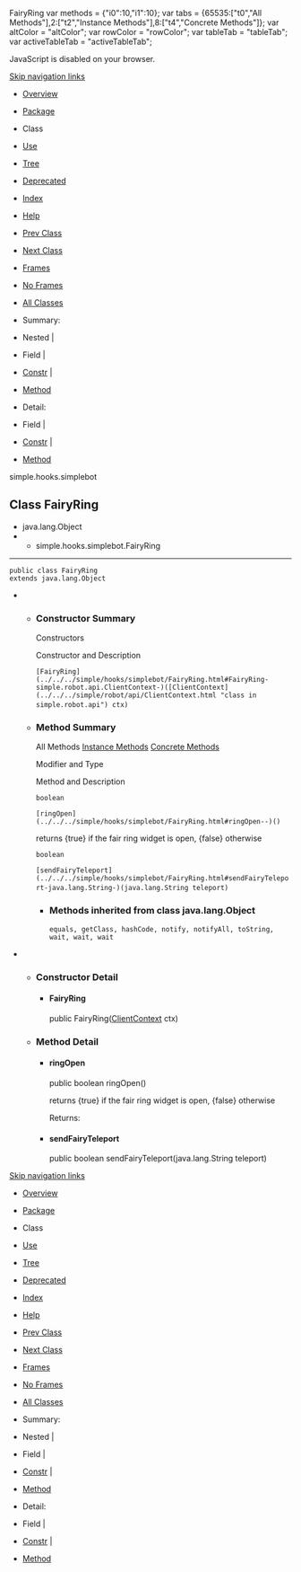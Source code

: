 FairyRing   <!-- try { if (location.href.indexOf('is-external=true') == -1) { parent.document.title="FairyRing"; } } catch(err) { } //--> var methods = {"i0":10,"i1":10}; var tabs = {65535:\["t0","All Methods"\],2:\["t2","Instance Methods"\],8:\["t4","Concrete Methods"\]}; var altColor = "altColor"; var rowColor = "rowColor"; var tableTab = "tableTab"; var activeTableTab = "activeTableTab";

JavaScript is disabled on your browser.

[Skip navigation links](#skip.navbar.top "Skip navigation links")

*   [Overview](../../../overview-summary.html)
*   [Package](package-summary.html)
*   Class
*   [Use](class-use/FairyRing.html)
*   [Tree](package-tree.html)
*   [Deprecated](../../../deprecated-list.html)
*   [Index](../../../index-files/index-1.html)
*   [Help](../../../help-doc.html)

*   [Prev Class](../../../simple/hooks/simplebot/Dialogue.html "class in simple.hooks.simplebot")
*   [Next Class](../../../simple/hooks/simplebot/Game.html "class in simple.hooks.simplebot")

*   [Frames](../../../index.html?simple/hooks/simplebot/FairyRing.html)
*   [No Frames](FairyRing.html)

*   [All Classes](../../../allclasses-noframe.html)

<!-- allClassesLink = document.getElementById("allclasses\_navbar\_top"); if(window==top) { allClassesLink.style.display = "block"; } else { allClassesLink.style.display = "none"; } //-->

*   Summary: 
*   Nested | 
*   Field | 
*   [Constr](#constructor.summary) | 
*   [Method](#method.summary)

*   Detail: 
*   Field | 
*   [Constr](#constructor.detail) | 
*   [Method](#method.detail)

simple.hooks.simplebot

Class FairyRing
---------------

*   java.lang.Object
*   *   simple.hooks.simplebot.FairyRing

*   * * *
    
      
    
    public class FairyRing
    extends java.lang.Object
    

*   *   ### Constructor Summary
        
        Constructors 
        
        Constructor and Description
        
        `[FairyRing](../../../simple/hooks/simplebot/FairyRing.html#FairyRing-simple.robot.api.ClientContext-)([ClientContext](../../../simple/robot/api/ClientContext.html "class in simple.robot.api") ctx)` 
        
    
    *   ### Method Summary
        
        All Methods [Instance Methods](javascript:show\(2\);) [Concrete Methods](javascript:show\(8\);) 
        
        Modifier and Type
        
        Method and Description
        
        `boolean`
        
        `[ringOpen](../../../simple/hooks/simplebot/FairyRing.html#ringOpen--)()`
        
        returns {true} if the fair ring widget is open, {false} otherwise
        
        `boolean`
        
        `[sendFairyTeleport](../../../simple/hooks/simplebot/FairyRing.html#sendFairyTeleport-java.lang.String-)(java.lang.String teleport)` 
        
        *   ### Methods inherited from class java.lang.Object
            
            `equals, getClass, hashCode, notify, notifyAll, toString, wait, wait, wait`

*   *   ### Constructor Detail
        
        *   #### FairyRing
            
            public FairyRing([ClientContext](../../../simple/robot/api/ClientContext.html "class in simple.robot.api") ctx)
            
    
    *   ### Method Detail
        
        *   #### ringOpen
            
            public boolean ringOpen()
            
            returns {true} if the fair ring widget is open, {false} otherwise
            
            Returns:
            
        
        *   #### sendFairyTeleport
            
            public boolean sendFairyTeleport(java.lang.String teleport)
            

[Skip navigation links](#skip.navbar.bottom "Skip navigation links")

*   [Overview](../../../overview-summary.html)
*   [Package](package-summary.html)
*   Class
*   [Use](class-use/FairyRing.html)
*   [Tree](package-tree.html)
*   [Deprecated](../../../deprecated-list.html)
*   [Index](../../../index-files/index-1.html)
*   [Help](../../../help-doc.html)

*   [Prev Class](../../../simple/hooks/simplebot/Dialogue.html "class in simple.hooks.simplebot")
*   [Next Class](../../../simple/hooks/simplebot/Game.html "class in simple.hooks.simplebot")

*   [Frames](../../../index.html?simple/hooks/simplebot/FairyRing.html)
*   [No Frames](FairyRing.html)

*   [All Classes](../../../allclasses-noframe.html)

<!-- allClassesLink = document.getElementById("allclasses\_navbar\_bottom"); if(window==top) { allClassesLink.style.display = "block"; } else { allClassesLink.style.display = "none"; } //-->

*   Summary: 
*   Nested | 
*   Field | 
*   [Constr](#constructor.summary) | 
*   [Method](#method.summary)

*   Detail: 
*   Field | 
*   [Constr](#constructor.detail) | 
*   [Method](#method.detail)